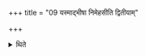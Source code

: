 +++
title = "09 यस्माद्भीषा निमेहसीति द्वितीयाम्"

+++

<details><summary>थिते</summary>

9. (If the victim dedicated to a deity) urinates, one should offer the second libation with yasamād bhīṣā nimehasi... If it evacuates faces one should offer the second libation with yasmād bhīṣā śakre karoṣi....
</details>
